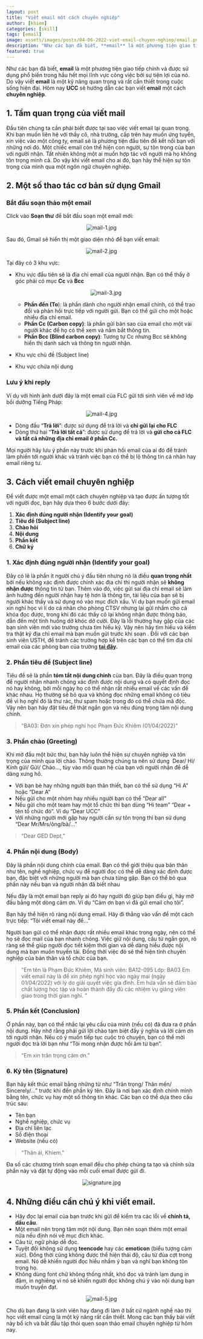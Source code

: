```yaml
---
layout: post
title: "Viết email một cách chuyên nghiệp"
author: [khiem]
categories: [skill]
tags: [email]
image: assets/images/posts/04-06-2022-viet-email-chuyen-nghiep/email.png
description: "Như các bạn đã biết, **email** là một phương tiện giao tiếp chính và được sử dụng phổ biến trong hầu hết mọi lĩnh vực công việc bởi sự tiện lợi của nó. Do vậy viết **email** là một kỹ năng quan trọng và rất cần thiết trong cuộc sống hiện đại. Hôm nay **UCC** sẽ hướng dẫn các bạn viết **email** một cách **chuyên nghiệp**"
featured: true
---
```


Như các bạn đã biết, **email** là một phương tiện giao tiếp chính và được sử dụng phổ biến trong hầu hết mọi lĩnh vực công việc bởi sự tiện lợi của nó. Do vậy viết **email** là một kỹ năng quan trọng và rất cần thiết trong cuộc sống hiện đại. Hôm nay **UCC** sẽ hướng dẫn các bạn viết **email** một cách **chuyên nghiệp**.

## **1. Tầm quan trọng của viết mail**

Đầu tiên chúng ta cần phải biết được tại sao việc viết email lại quan trọng. Khi bạn muốn liên hệ với thầy cô, nhà trường, cấp trên hay muốn ứng tuyển, xin việc vào một công ty, email sẽ là phương tiện đầu tiên để kết nối bạn với những nơi đó. Một chiếc email còn thể hiện con người, sự tôn trọng của bạn với người nhận. Tất nhiên không một ai muốn hợp tác với người mà họ không tôn trọng mình cả. Do vậy khi viết email cho ai đó, bạn hãy thể hiện sự tôn trọng của mình qua một ngôn ngữ chuyên nghiệp.

## 2. Một số thao tác cơ bản sử dụng Gmail

### Bắt đầu soạn thảo một email

Click vào **Soạn thư** để bắt đầu soạn một email mới:

<p style="text-align: center;"><img src="/assets/images/posts/04-06-2022-viet-email-chuyen-nghiep/mail-1.jpg" alt="mail-1.jpg"></p>

Sau đó, Gmail sẽ hiển thị một giao diện nhỏ để bạn viết email:

<p style="text-align: center;"><img src="/assets/images/posts/04-06-2022-viet-email-chuyen-nghiep/mail-2.jpg" alt="mail-2.jpg"></p>


Tại đây có 3 khu vực:

- Khu vực đầu tiên sẽ là địa chỉ email của người nhận. Bạn có thể thấy ở góc phải có mục **Cc** và **Bcc**
    <p style="text-align: center;"><img src="/assets/images/posts/04-06-2022-viet-email-chuyen-nghiep/mail-3.jpg" alt="mail-3.jpg"></p>
    
    - **Phần đến (To**): là phần dành cho người nhận email chính, có thể trao đổi và phản hồi trực tiếp với người gửi. Bạn có thể gửi cho một hoặc nhiều địa chỉ email.
    - **Phần Cc (Carbon copy)**: là phần gửi bản sao của email cho một vài người khác để họ có thể xem và nắm bắt thông tin.
    - **Phần Bcc (Blind carbon copy)**: Tương tự Cc nhưng Bcc sẽ không hiển thị danh sách và thông tin người nhận.
- Khu vực chủ đề (Subject line)
- Khu vực chứa nội dung

### Lưu ý khi reply

Ví dụ với hình ảnh dưới đây là một email của FLC gửi tới sinh viên về mở lớp bồi dưỡng Tiếng Pháp:

<p style="text-align: center;"><img src="/assets/images/posts/04-06-2022-viet-email-chuyen-nghiep/mail-4.jpg" alt="mail-4.jpg"></p>


- Dòng đầu “**Trả lời**”: được sử dụng để trả lời và **chỉ gửi lại cho FLC**
- Dòng thứ hai “**Trả lời tất cả**”: được sử dụng để trả lời và **gửi cho cả FLC và tất cả những địa chỉ email ở phần Cc.**

Mọi người hãy lưu ý phần này trước khi phản hồi email của ai đó để tránh làm phiền tới người khác và tránh việc bạn có thể bị lộ thông tin cá nhân hay email riêng tư.

## **3. Cách viết email chuyên nghiệp**

Để viết được một email một cách chuyên nghiệp và tạo được ấn tượng tốt với người đọc, bạn hãy dựa theo 6 bước dưới đây:

1. **Xác định đúng người nhận (Identify your goal)**
2. **Tiêu đề (Subject line)**
3. **Chào hỏi**
4. **Nội dung**
5. **Phần kết**
6. **Chữ ký**

### 1. **Xác định đúng người nhận (Identify your goal)**

Đây có lẽ là phần ít người chú ý đầu tiên nhưng nó là điều **quan trọng nhất** bởi nếu không xác định được chính xác địa chỉ thì người nhận sẽ **không nhận được** thông tin từ bạn. Thêm vào đó, việc gửi sai địa chỉ email sẽ làm ảnh hưởng đến người nhận hay tệ hơn là thông tin, tài liệu của bạn sẽ bị người khác thấy và sử dụng nó vào mục đích xấu. Ví dụ bạn muốn gửi email xin nghỉ học vì lí do cá nhân cho phòng CTSV nhưng lại gửi nhầm cho cả khóa đọc được, trong khi đó các thầy cô lại không nhận được thông báo, dẫn đến một tình huống dở khóc dở cười. Đây là lỗi thường hay gặp của các bạn sinh viên mới vào trường chưa tìm hiểu kỹ. Vậy nên hãy tìm hiểu và kiểm tra thật kỹ địa chỉ email mà bạn muốn gửi trước khi soạn . Đối với các bạn sinh viên USTH, để tránh các trường hợp kể trên các bạn có thể tìm địa chỉ email của các phòng ban của trường **[tại đây](https://www.usth.edu.vn/en/contact/).**

### 2. **Phần tiêu đề (Subject line)**

Tiêu đề sẽ là phần **tóm tắt nội dung chính** của bạn. Đây là điều quan trọng để người nhận nhanh chóng xác định được nội dung và có quyết định đọc nó hay không, bởi mỗi ngày họ có thể nhận rất nhiều email về các vấn đề khác nhau. Họ thường sẽ bỏ qua và không đọc những email không có tiêu đề vì họ nghĩ đó là thư rác, thư spam hoặc trong đó có thể chứa mã độc. Vậy nên bạn hãy đặt tiêu đề thật ngắn gọn và nêu đúng trọng tâm nội dung chính.

> “BA03: Đơn xin phép nghỉ học Phạm Đức Khiêm (01/04/2022)”
> 

### 3. **Phần chào (Greeting)**

Khi mở đầu một bức thư, bạn hãy luôn thể hiện sự chuyên nghiệp và tôn trọng của mình qua lời chào. Thông thường chúng ta nên sử dụng  Dear/ Hi/ Kính gửi/ Gửi/ Chào…, tùy vào mối quan hệ của bạn với người nhận để dễ dàng xưng hô.

- Với bạn bè hay những người bạn thân thiết, bạn có thể sử dụng “Hi A” hoặc “Dear A”
- Nếu gửi cho một nhóm hay nhiều người bạn có thể “Dear all”
- Nếu gửi cho một team hay một tổ chức thì bạn dùng “Hi team” “Dear + tên tổ chức đó”. Ví dụ “Dear UCC”
- Với những người mới gặp hay người cần sự tôn trọng thì bạn sử dụng “Dear Mr/Mrs/ông/bà/…”

> “Dear GED Dept,”
> 

### 4. Phần nội dung (Body)

Đây là phần nội dung chính của email. Bạn có thể giới thiệu qua bản thân như tên, nghề nghiệp, chức vụ để người đọc có thể dễ dàng xác định được bạn, đặc biệt với những người mà bạn chưa từng gặp. Bạn có thể bỏ qua phần này nếu bạn và người nhận đã biết nhau

Nếu đây là một email bạn reply ai đó hay người đó giúp bạn điều gì, hãy mở đầu bằng một dòng cảm ơn. Ví dụ “Cảm ơn bạn vì đã gửi email cho tôi”.

Bạn hãy thể hiện rõ ràng nội dung email. Hãy đi thẳng vào vấn đề một cách trực tiếp: “Tôi viết email này để…”

Người bạn gửi có thể nhận được rất nhiều email khác trong ngày, nên có thể họ sẽ đọc mail của bạn nhanh chóng. Việc giữ nội dung, câu từ ngắn gọn, rõ ràng sẽ thể giúp người đọc tiết kiệm thời gian và dễ dàng hiểu được nội dung mà bạn muốn truyền tải. Đồng thời việc đó sẽ thể hiện tính chuyên nghiệp của bản thân và tổ chức của bạn.

> “Em tên là Phạm Đức Khiêm,
Mã sinh viên: BA12-095
Lớp: BA03 
Em viết email này là để xin phép nghỉ học vào ngày mai (ngày 01/04/2022) với lý do giải quyết việc gia đình.
Em hứa vẫn sẽ đảm bảo chất lượng học tập và hoàn thành đầy đủ các nhiệm vụ giảng viên giao trong thời gian nghỉ. ”
> 

### 5. **Phần kết (Conclusion)**

Ở phần này, bạn có thể nhắc lại yêu cầu của mình (nếu có) đã đưa ra ở phần nội dung. Hãy nhớ rằng phải gửi lời chào tạm biệt đầy ý nghĩa và lời cảm ơn tới người nhận. Nếu có ý muốn tiếp tục cuộc trò chuyện, bạn có thể mời người đọc trả lời bạn như “Tôi mong nhận được hồi âm từ bạn”.

> “Em xin trân trọng cảm ơn.”
> 

### 6. **Ký tên (Signature)**

Bạn hãy kết thúc email bằng những từ như “Trân trọng/ Thân mến/ Sincerely/…” trước khi đến phần ký tên. Đây là nơi bạn xác định chính mình bằng tên, chức vụ hay một số thông tin khác. Các bạn có thể dựa theo cấu trúc sau:

- Tên bạn
- Nghề nghiệp, chức vụ
- Địa chỉ liên lạc
- Số điện thoại
- Website (nếu có)

> “Thân ái,
Khiem.”
> 

Đa số các chương trình soạn email đều cho phép chúng ta tạo và chỉnh sửa phần này và đặt tự động vào mỗi cuối email được gửi đi.

<p style="text-align: center;"><img src="/assets/images/posts/04-06-2022-viet-email-chuyen-nghiep/signature.jpg" alt="signature.jpg"></p>


## **4. Những điều cần chú ý khi viết email.**

- Hãy đọc lại email của bạn trước khi gửi để kiểm tra các lỗi về **chính tả, dấu câu**.
- Một email nên trọng tâm một nội dung. Bạn nên soạn thêm một email nữa nếu định nói về mục đích khác.
- Câu từ, ngữ pháp dễ đọc.
- Tuyệt đối không sử dụng **teencode** hay các **emoticon** (biểu tượng cảm xúc). Đồng thời cũng không được thể hiện thái độ, câu từ đùa cợt trong email. Nó dễ khiến người đọc hiểu nhầm ý bạn và nghĩ bạn không tôn trọng họ.
- Không dùng font chữ không thống nhất, khó đọc và tránh lạm dụng in đậm, in nghiêng vì nó sẽ khiến người đọc không chú ý vào nội dung bạn muốn truyền đạt.


<p style="text-align: center;"><img src="/assets/images/posts/04-06-2022-viet-email-chuyen-nghiep/mail-5.jpg" alt="mail-5.jpg"></p>


Cho dù bạn đang là sinh viên hay đang đi làm ở bất cứ ngành nghề nào thì học viết email cũng là một kỹ năng rất cần thiết. Mong các bạn thấy bài viết này bổ ích và bắt đầu tập thói quen soạn thảo email chuyên nghiệp từ hôm nay.